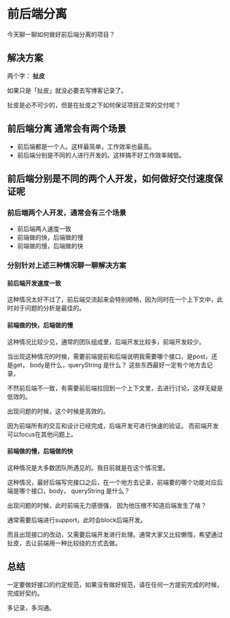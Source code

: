# 前后端分离

今天聊一聊如何做好前后端分离的项目？

## 解决方案

两个字： **扯皮** 

如果只是「扯皮」就没必要去写博客记录了。 

扯皮是必不可少的，但是在扯皮之下如何保证项目正常的交付呢？

## 前后端分离 通常会有两个场景

- 前后端都是一个人。这样最简单，工作效率也最高。
- 前后端分别是不同的人进行开发的。这样搞不好工作效率贼低。

## 前后端分别是不同的两个人开发，如何做好交付速度保证呢

### 前后端两个人开发，通常会有三个场景

- 前后端两人速度一致
- 前端做的快，后端做的慢
- 前端做的慢，后端做的快

### 分别针对上述三种情况聊一聊解决方案

#### 前后端开发速度一致

这种情况太好不过了，前后端交流起来会特别顺畅，因为同时在一个上下文中，此时对于问题的分析是最佳的。

#### 前端做的快，后端做的慢

这种情况比较少见，通常的团队组成里，后端开发比较多，前端开发较少。

当出现这种情况的时候，需要前端提前和后端说明我需要哪个接口，是post，还是get， body是什么，queryString 是什么？ 这些东西最好一定有个地方去记录，

不然前后端不一致，有需要前后端拉回到一个上下文里，去进行讨论，这样无疑是低效的。

出现问题的时候，这个时候是高效的。

因为前端所有的交互和设计已经完成，后端开发可进行快速的验证。 而前端开发可以focus在其他问题上。

#### 前端做的慢，后端做的快

这种情况是大多数团队所遇见的。我目前就是在这个情况里。 

这种情况，最好后端写完接口之后，在一个地方去记录，前端要的哪个功能对应后端是哪个接口，body， queryString 是什么？

出现问题的时候，此时前端无力感很强， 因为他压根不知道后端发生了啥？

通常需要后端进行support，此时会block后端开发。

而且出现接口的改动，又需要后端开发进行处理。通常大家又比较懒惰，希望通过扯皮，去让前端用一种比较绕的方式去做。

## 总结

一定要做好接口的约定规范，如果没有做好规范，请在任何一方提前完成的时候，完成好契约。

多记录，多沟通。